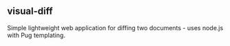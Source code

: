
## visual-diff

Simple lightweight web application for diffing two documents - uses node.js with Pug templating.

